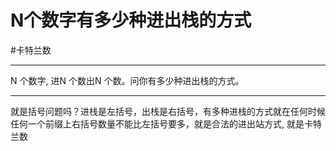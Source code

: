 # N个数字有多少种进出栈的方式
#卡特兰数 

---

N 个数字, 进N 个数出N 个数。问你有多少种进出栈的方式。

---

就是括号问题吗？进栈是左括号，出栈是右括号，有多种进栈的方式就在任何时候  
任何一个前缀上右括号数量不能比左括号要多，就是合法的进出站方式, 就是卡特兰数